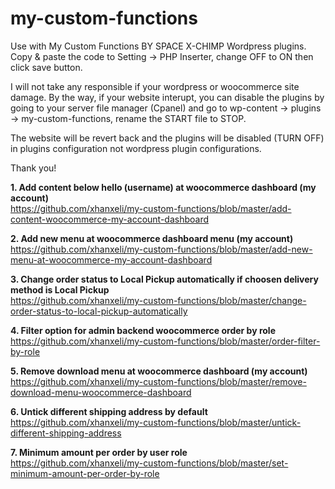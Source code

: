 # my-custom-functions

Use with My Custom Functions BY SPACE X-CHIMP Wordpress plugins. Copy & paste the code to Setting -> PHP Inserter, 
change OFF to ON then click save button.

I will not take any responsible if your wordpress or woocommerce site damage. By the way, if your website interupt, you can disable
the plugins by going to your server file manager (Cpanel) and go to wp-content -> plugins -> my-custom-functions, rename the START
file to STOP.

The website will be revert back and the plugins will be disabled (TURN OFF) in plugins configuration not wordpress plugin configurations.

Thank you!

<strong>1. Add content below hello (username) at woocommerce dashboard (my account)</strong><br>
https://github.com/xhanxeli/my-custom-functions/blob/master/add-content-woocommerce-my-account-dashboard

<strong>2. Add new menu at woocommerce dashboard menu (my account)</strong><br>
https://github.com/xhanxeli/my-custom-functions/blob/master/add-new-menu-at-woocommerce-my-account-dashboard

<strong>3. Change order status to Local Pickup automatically if choosen delivery method is Local Pickup</strong><br>
https://github.com/xhanxeli/my-custom-functions/blob/master/change-order-status-to-local-pickup-automatically

<strong>4. Filter option for admin backend woocommerce order by role</strong><br>
https://github.com/xhanxeli/my-custom-functions/blob/master/order-filter-by-role

<strong>5. Remove download menu at woocommerce dashboard (my account)</strong><br>
https://github.com/xhanxeli/my-custom-functions/blob/master/remove-download-menu-woocommerce-dashboard

<strong>6. Untick different shipping address by default</strong><br>
https://github.com/xhanxeli/my-custom-functions/blob/master/untick-different-shipping-address

<strong>7. Minimum amount per order by user role</strong><br>
https://github.com/xhanxeli/my-custom-functions/blob/master/set-minimum-amount-per-order-by-role
